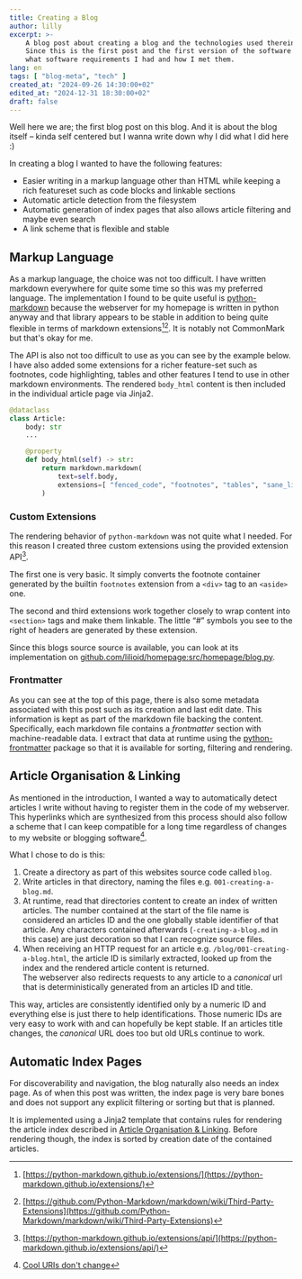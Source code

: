 ```yaml
---
title: Creating a Blog
author: lilly
excerpt: >-
    A blog post about creating a blog and the technologies used therein.
    Since this is the first post and the first version of the software backing this blog, I explain
    what software requirements I had and how I met them.
lang: en
tags: [ "blog-meta", "tech" ]
created_at: "2024-09-26 14:30:00+02"
edited_at: "2024-12-31 18:30:00+02"
draft: false
---
```


Well here we are; the first blog post on this blog.
And it is about the blog itself – kinda self centered but I wanna write down why I did what I did here :)

In creating a blog I wanted to have the following features:

- Easier writing in a markup language other than HTML while keeping a rich featureset such as code blocks and linkable sections
- Automatic article detection from the filesystem
- Automatic generation of index pages that also allows article filtering and maybe even search
- A link scheme that is flexible and stable


## Markup Language

As a markup language, the choice was not too difficult.
I have written markdown everywhere for quite some time so this was my preferred language.
The implementation I found to be quite useful is [python-markdown](https://python-markdown.github.io/) because the webserver for my homepage is written in python anyway and that library appears to be stable in addition to being quite flexible in terms of markdown extensions[^1][^2].
It is notably not CommonMark but that's okay for me.

The API is also not too difficult to use as you can see by the example below.
I have also added some extensions for a richer feature-set such as footnotes, code highlighting, tables and other features I tend to use in other markdown environments.
The rendered `body_html` content is then included in the individual article page via Jinja2.

```python
@dataclass
class Article:
    body: str
    ...

    @property
    def body_html(self) -> str:
        return markdown.markdown(
            text=self.body,
            extensions=[ "fenced_code", "footnotes", "tables", "sane_lists", "smarty", "codehilite", BlogMdExt() ],
        )
```

### Custom Extensions

The rendering behavior of `python-markdown` was not quite what I needed.
For this reason I created three custom extensions using the provided extension API[^3].

The first one is very basic.
It simply converts the footnote container generated by the builtin `footnotes` extension from a `<div>` tag to an `<aside>` one.

The second and third extensions work together closely to wrap content into `<section>` tags and make them linkable.
The little “#” symbols you see to the right of headers are generated by these extension.

Since this blogs source source is available, you can look at its implementation on [github.com/lilioid/homepage:src/homepage/blog.py](https://github.com/lilioid/homepage/blob/main/src/homepage/blog.py).

### Frontmatter

As you can see at the top of this page, there is also some metadata associated with this post such as its creation and last edit date.
This information is kept as part of the markdown file backing the content.
Specifically, each markdown file contains a *frontmatter* section with machine-readable data.
I extract that data at runtime using the [python-frontmatter](https://github.com/eyeseast/python-frontmatter) package so that it is available for sorting, filtering and rendering.



## Article Organisation & Linking

As mentioned in the introduction, I wanted a way to automatically detect articles I write without having to register them in the code of my webserver.
This hyperlinks which are synthesized from this process should also follow a scheme that I can keep compatible for a long time regardless of changes to my website or blogging software[^4].

What I chose to do is this:

1. Create a directory as part of this websites source code called `blog`.
2. Write articles in that directory, naming the files e.g. `001-creating-a-blog.md`.
3. At runtime, read that directories content to create an index of written articles.
   The number contained at the start of the file name is considered an articles ID and the one globally stable identifier of that article.
   Any characters contained afterwards (`-creating-a-blog.md` in this case) are just decoration so that I can recognize source files.
4. When receiving an HTTP request for an article e.g. `/blog/001-creating-a-blog.html`, the article ID is similarly extracted, looked up from the index
   and the rendered article content is returned.<br>
   The webserver also redirects requests to any article to a *canonical* url that is deterministically generated from an articles ID and title.

This way, articles are consistently identified only by a numeric ID and everything else is just there to help identifications.
Those numeric IDs are very easy to work with and can hopefully be kept stable.
If an articles title changes, the *canonical* URL does too but old URLs continue to work.


## Automatic Index Pages

For discoverability and navigation, the blog naturally also needs an index page.
As of when this post was written, the index page is very bare bones and does not support any explicit filtering or sorting but that is planned.

It is implemented using a Jinja2 template that contains rules for rendering the article index described in [Article Organisation & Linking](#article-organisation--linking).
Before rendering though, the index is sorted by creation date of the contained articles.


[^1]: [https://python-markdown.github.io/extensions/](https://python-markdown.github.io/extensions/)
[^2]: [https://github.com/Python-Markdown/markdown/wiki/Third-Party-Extensions](https://github.com/Python-Markdown/markdown/wiki/Third-Party-Extensions)
[^3]: [https://python-markdown.github.io/extensions/api/](https://python-markdown.github.io/extensions/api/)
[^4]: [Cool URIs  don't change](https://www.w3.org/Provider/Style/URI)

